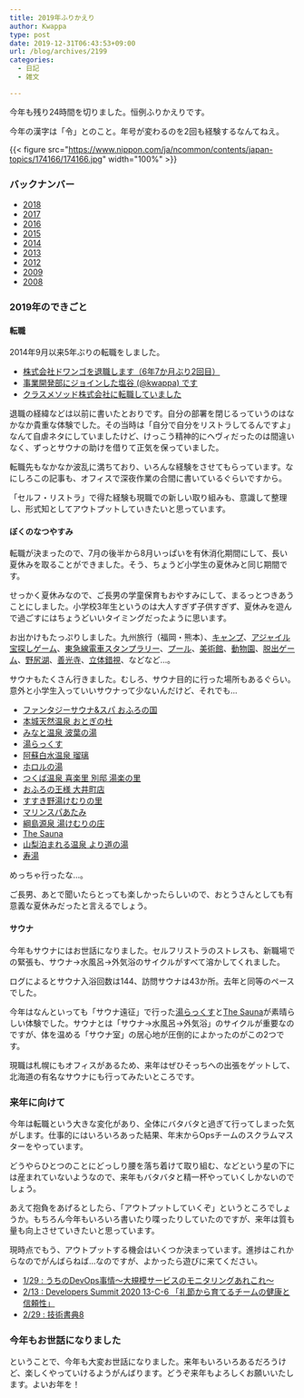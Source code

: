 ```yaml
---
title: 2019年ふりかえり
author: Kwappa
type: post
date: 2019-12-31T06:43:53+09:00
url: /blog/archives/2199
categories:
  - 日記
  - 雑文

---
```

今年も残り24時間を切りました。恒例ふりかえりです。

今年の漢字は「令」とのこと。年号が変わるのを2回も経験するなんてねえ。

{{< figure src="https://www.nippon.com/ja/ncommon/contents/japan-topics/174166/174166.jpg" width="100%" >}}

### バックナンバー

- [2018](/blog/archives/2156)
- [2017](/blog/archives/2148)
- [2016](/blog/archives/2108)
- [2015](/blog/archives/2022)
- [2014](/blog/archives/1985)
- [2013](/blog/archives/1921)
- [2012](/blog/archives/1697)
- [2009](/blog/archives/1354)
- [2008](/blog/archives/480)

### 2019年のできごと

<!--more-->

#### 転職

2014年9月以来5年ぶりの転職をしました。

  * <a href="http://www.kwappa.net/blog/archives/2183" target="_blank" rel="noopener noreferrer">株式会社ドワンゴを退職します（6年7か月ぶり2回目）</a>
  * <a href="https://dev.classmethod.jp/etc/kwappa-joined-classmethod/" target="_blank" rel="noopener noreferrer">事業開発部にジョインした塩谷 (@kwappa) です</a>
  * <a href="http://www.kwappa.net/blog/archives/2189" target="_blank" rel="noopener noreferrer">クラスメソッド株式会社に転職していました</a>

退職の経緯などは以前に書いたとおりです。自分の部署を閉じるっていうのはなかなか貴重な体験でした。その当時は「自分で自分をリストラしてるんですよ」なんて自虐ネタにしていましたけど、けっこう精神的にヘヴィだったのは間違いなく、ずっとサウナの助けを借りて正気を保っていました。
  
転職先もなかなか波乱に満ちており、いろんな経験をさせてもらっています。なにしろこの記事も、オフィスで深夜作業の合間に書いているぐらいですから。
  
「セルフ・リストラ」で得た経験も現職での新しい取り組みも、意識して整理し、形式知としてアウトプットしていきたいと思っています。

#### ぼくのなつやすみ

転職が決まったので、7月の後半から8月いっぱいを有休消化期間にして、長い夏休みを取ることができました。そう、ちょうど小学生の夏休みと同じ期間です。
  
せっかく夏休みなので、ご長男の学童保育もおやすみにして、まるっとつきあうことにしました。小学校3年生というのは大人すぎず子供すぎず、夏休みを遊んで過ごすにはちょうどいいタイミングだったように思います。
  
お出かけもたっぷりしました。九州旅行（福岡・熊本）、<a href="http://fureai.shirosatocamp.jp/info/camp/" target="_blank" rel="noopener noreferrer">キャンプ</a>、<a href="https://www.creationline.com/lab/29142" target="_blank" rel="noopener noreferrer">アジャイル宝探しゲーム</a>、<a href="https://railf.jp/event/2019/07/06/130000.html" target="_blank" rel="noopener noreferrer">東急線電車スタンプラリー</a>、<a href="http://www.toshimaen.co.jp/pool/" target="_blank" rel="noopener noreferrer">プール</a>、<a href="http://www.moaart.or.jp/?event=inoueryo" target="_blank" rel="noopener noreferrer">美術館</a>、<a href="https://www.tokyo-zoo.net/zoo/ueno/" target="_blank" rel="noopener noreferrer">動物園</a>、<a href="https://realdgame.jp/ajito/asakusa/event/red_asakusa.html" target="_blank" rel="noopener noreferrer">脱出ゲーム</a>、<a href="http://www.shinano-machi.com/spot/514" target="_blank" rel="noopener noreferrer">野尻湖</a>、<a href="https://www.zenkoji.jp/" target="_blank" rel="noopener noreferrer">善光寺</a>、<a href="https://www.meiji.ac.jp/museum/news/2019/6t5h7p00001c3z7s.html" target="_blank" rel="noopener noreferrer">立体錯視</a>、などなど…。
  
サウナもたくさん行きました。むしろ、サウナ目的に行った場所もあるぐらい。意外と小学生入っていいサウナって少ないんだけど、それでも…

  * <a href="http://ofuronokuni.co.jp/" target="_blank" rel="noopener noreferrer">ファンタジーサウナ&スパ おふろの国</a>
  * <a href="https://otogi-mori.com/" target="_blank" rel="noopener noreferrer">本城天然温泉 おとぎの杜</a>
  * <a href="http://www.namiha.jp/" target="_blank" rel="noopener noreferrer">みなと温泉 波葉の湯</a>
  * <a href="https://www.yulax.info/" target="_blank" rel="noopener noreferrer">湯らっくす</a>
  * <a href="https://ruri.aso-hakusui.com/" target="_blank" rel="noopener noreferrer">阿蘇白水温泉 瑠璃</a>
  * <a href="https://www.hororunoyu.jp/" target="_blank" rel="noopener noreferrer">ホロルの湯</a>
  * <a href="https://www.yurakirari.com/kirari/tsukuba/inside_spa.html" target="_blank" rel="noopener noreferrer">つくば温泉 喜楽里 別邸 湯楽の里</a>
  * <a href="https://www.ousama2603.com/shop/ooimachi/" target="_blank" rel="noopener noreferrer">おふろの王様 大井町店</a>
  * <a href="https://www.yukemurinosato.com/susukino/" target="_blank" rel="noopener noreferrer">すすき野湯けむりの里</a>
  * <a href="https://www.marinespa.com/" target="_blank" rel="noopener noreferrer">マリンスパあたみ</a>
  * <a href="https://www.yukemurinosato.com/tsunashima/" target="_blank" rel="noopener noreferrer">綱島源泉 湯けむりの庄</a>
  * <a href="https://lamp-guesthouse.com/sauna/" target="_blank" rel="noopener noreferrer">The Sauna</a>
  * <a href="http://yorimichinoyu.jp/" target="_blank" rel="noopener noreferrer">山梨泊まれる温泉 より道の湯</a>
  * <a href="http://www7.plala.or.jp/iiyudana/" target="_blank" rel="noopener noreferrer">寿湯</a>

めっちゃ行ったな…。
  
ご長男、あとで聞いたらとっても楽しかったらしいので、おとうさんとしても有意義な夏休みだったと言えるでしょう。

#### サウナ

今年もサウナにはお世話になりました。セルフリストラのストレスも、新職場での緊張も、サウナ→水風呂→外気浴のサイクルがすべて溶かしてくれました。
  
ログによるとサウナ入浴回数は144、訪問サウナは43か所。去年と同等のペースでした。
  
今年はなんといっても「サウナ遠征」で行った<a href="https://www.yulax.info/" target="_blank" rel="noopener noreferrer">湯らっくす</a>と<a href="https://lamp-guesthouse.com/sauna/" target="_blank" rel="noopener noreferrer">The Sauna</a>が素晴らしい体験でした。サウナとは「サウナ→水風呂→外気浴」のサイクルが重要なのですが、体を温める「サウナ室」の居心地が圧倒的によかったのがこの2つです。
  
現職は札幌にもオフィスがあるため、来年はぜひそっちへの出張をゲットして、北海道の有名なサウナにも行ってみたいところです。

### 来年に向けて

今年は転職という大きな変化があり、全体にバタバタと過ぎて行ってしまった気がします。仕事的にはいろいろあった結果、年末からOpsチームのスクラムマスターをやっています。
  
どうやらひとつのことにどっしり腰を落ち着けて取り組む、などという星の下には産まれていないようなので、来年もバタバタと精一杯やっていくしかないのでしょう。
  
あえて抱負をあげるとしたら、「アウトプットしていくぞ」というところでしょうか。もちろん今年もいろいろ書いたり喋ったりしていたのですが、来年は質も量も向上させていきたいと思っています。
  
現時点でもう、アウトプットする機会はいくつか決まっています。進捗はこれからなのでがんばらねば…なのですが、よかったら遊びに来てください。

  * <a href="https://techplay.jp/event/765163" target="_blank" rel="noopener noreferrer">1/29 : うちのDevOps事情〜大規模サービスのモニタリングあれこれ〜</a>
  * <a href="https://event.shoeisha.jp/devsumi/20200213/session/2356/" target="_blank" rel="noopener noreferrer">2/13 : Developers Summit 2020 13-C-6 「礼節から育てるチームの健康と信頼性」</a>
  * <a href="https://techbookfest.org/event/tbf08" target="_blank" rel="noopener noreferrer">2/29 : 技術書典8</a>

### 今年もお世話になりました

ということで、今年も大変お世話になりました。来年もいろいろあるだろうけど、楽しくやっていけるようがんばります。どうぞ来年もよろしくお願いいたします。よいお年を！
